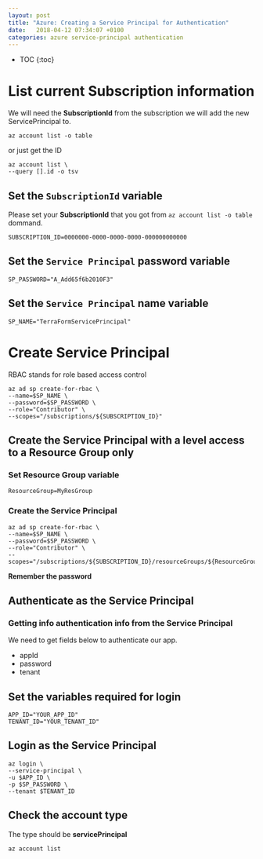 ```yaml
---
layout: post
title: "Azure: Creating a Service Principal for Authentication"
date:   2018-04-12 07:34:07 +0100
categories: azure service-principal authentication
---
```


* TOC
{:toc}

# List current Subscription information

We will need the **SubscriptionId** from the subscription we will add the new ServicePrincipal to.

````
az account list -o table
````
or just get the ID

````
az account list \
--query [].id -o tsv
````

## Set the `SubscriptionId` variable

Please set your **SubscriptionId** that you got from `az account list -o table` dommand.

````
SUBSCRIPTION_ID=0000000-0000-0000-0000-000000000000
````

## Set the `Service Principal` password variable

````
SP_PASSWORD="A_Add65f6b2010F3"
````

## Set the `Service Principal` name variable

````
SP_NAME="TerraFormServicePrincipal"
````

# Create Service Principal

RBAC stands for role based access control

````
az ad sp create-for-rbac \
--name=$SP_NAME \
--password=$SP_PASSWORD \
--role="Contributor" \
--scopes="/subscriptions/${SUBSCRIPTION_ID}"
````

## Create the Service Principal with a level access to a Resource Group only

### Set Resource Group variable

````
ResourceGroup=MyResGroup
````

### Create the Service Principal

````
az ad sp create-for-rbac \
--name=$SP_NAME \
--password=$SP_PASSWORD \
--role="Contributor" \
--scopes="/subscriptions/${SUBSCRIPTION_ID}/resourceGroups/${ResourceGroup}"
````
**Remember the password**

## Authenticate as the Service Principal

### Getting info authentication info from the Service Principal

We need to get fields below to authenticate our app.

* appId
* password
* tenant

## Set the variables required for login


```
APP_ID="YOUR_APP_ID"
TENANT_ID="YOUR_TENANT_ID"
````

## Login as the Service Principal

````
az login \
--service-principal \
-u $APP_ID \
-p $SP_PASSWORD \
--tenant $TENANT_ID
````

## Check the account type

The type should be **servicePrincipal**

````
az account list
````
